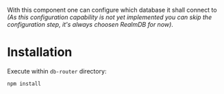 With this component one can configure which database it shall connect to *(As this configuration capability is not yet implemented you can skip the configuration step, it's always choosen RealmDB for now)*.

# Installation

Execute within `db-router` directory:

```bash
npm install
```
